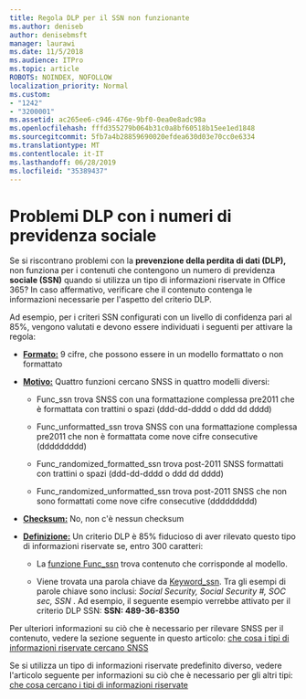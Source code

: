 ```yaml
---
title: Regola DLP per il SSN non funzionante
ms.author: deniseb
author: denisebmsft
manager: laurawi
ms.date: 11/5/2018
ms.audience: ITPro
ms.topic: article
ROBOTS: NOINDEX, NOFOLLOW
localization_priority: Normal
ms.custom:
- "1242"
- "3200001"
ms.assetid: ac265ee6-c946-476e-9bf0-0ea0e8adc98a
ms.openlocfilehash: fffd355279b064b31c0a8bf60518b15ee1ed1848
ms.sourcegitcommit: 5fb7a4b28859690020efdea630d03e70cc0e6334
ms.translationtype: MT
ms.contentlocale: it-IT
ms.lasthandoff: 06/28/2019
ms.locfileid: "35389437"
---
```

# <a name="dlp-issues-with-social-security-numbers"></a>Problemi DLP con i numeri di previdenza sociale

Se si riscontrano problemi con la **prevenzione della perdita di dati (DLP),** non funziona per i contenuti che contengono un numero di previdenza **sociale (SSN)** quando si utilizza un tipo di informazioni riservate in Office 365? In caso affermativo, verificare che il contenuto contenga le informazioni necessarie per l'aspetto del criterio DLP. 
  
Ad esempio, per i criteri SSN configurati con un livello di confidenza pari al 85%, vengono valutati e devono essere individuati i seguenti per attivare la regola:
  
- **[Formato:](https://docs.microsoft.com/office365/securitycompliance/what-the-sensitive-information-types-look-for#format-80)** 9 cifre, che possono essere in un modello formattato o non formattato

- **[Motivo:](https://msconnect.microsoft.com/https:/docs.microsoft.com/office365/securitycompliance/what-the-sensitive-information-types-look-for#pattern-80)** Quattro funzioni cercano SNSS in quattro modelli diversi:

  - Func_ssn trova SNSS con una formattazione complessa pre2011 che è formattata con trattini o spazi (ddd-dd-dddd o ddd dd dddd)

  - Func_unformatted_ssn trova SNSS con una formattazione complessa pre2011 che non è formattata come nove cifre consecutive (ddddddddd)

  - Func_randomized_formatted_ssn trova post-2011 SNSS formattati con trattini o spazi (ddd-dd-dddd o ddd dd dddd)

  - Func_randomized_unformatted_ssn trova post-2011 SNSS che non sono formattati come nove cifre consecutive (ddddddddd)

- **[Checksum:](https://docs.microsoft.com/office365/securitycompliance/what-the-sensitive-information-types-look-for#checksum-79)** No, non c'è nessun checksum

- **[Definizione:](https://docs.microsoft.com/office365/securitycompliance/what-the-sensitive-information-types-look-for#definition-80)** Un criterio DLP è 85% fiducioso di aver rilevato questo tipo di informazioni riservate se, entro 300 caratteri:

  - La [funzione Func_ssn](https://docs.microsoft.com/office365/securitycompliance/what-the-sensitive-information-types-look-for#pattern-80) trova contenuto che corrisponde al modello.

  - Viene trovata una parola chiave da [Keyword_ssn](https://docs.microsoft.com/office365/securitycompliance/what-the-sensitive-information-types-look-for#keyword_ssn). Tra gli esempi di parole chiave sono inclusi: *Social Security, Social Security #, SOC sec, SSN* . Ad esempio, il seguente esempio verrebbe attivato per il criterio DLP SSN: **SSN: 489-36-8350**
  
Per ulteriori informazioni su ciò che è necessario per rilevare SNSS per il contenuto, vedere la sezione seguente in questo articolo: [che cosa i tipi di informazioni riservate cercano SNSS](https://docs.microsoft.com/office365/securitycompliance/what-the-sensitive-information-types-look-for#us-social-security-number-ssn)
  
Se si utilizza un tipo di informazioni riservate predefinito diverso, vedere l'articolo seguente per informazioni su ciò che è necessario per gli altri tipi: [che cosa cercano i tipi di informazioni riservate](https://docs.microsoft.com/office365/securitycompliance/what-the-sensitive-information-types-look-for)
  